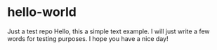 # hello-world
Just a test repo
Hello, this a simple text example. I will just write a few words for testing purposes. I hope you have a nice day!
